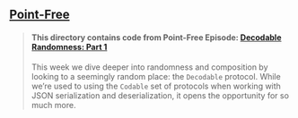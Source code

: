## [Point-Free](https://www.pointfree.co)

> #### This directory contains code from Point-Free Episode: [Decodable Randomness: Part 1](https://www.pointfree.co/episodes/ep31-decodable-randomness-part-1)
>
> This week we dive deeper into randomness and composition by looking to a seemingly random place: the `Decodable` protocol. While we’re used to using the `Codable` set of protocols when working with JSON serialization and deserialization, it opens the opportunity for so much more.
